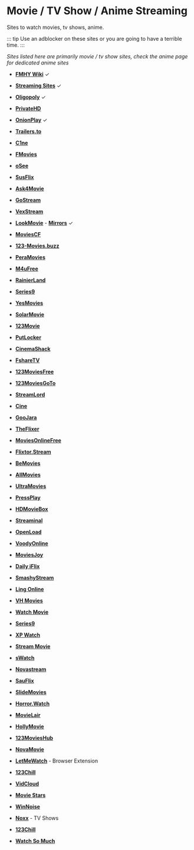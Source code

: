 # Movie / TV Show / Anime Streaming

Sites to watch movies, tv shows, anime. 

::: tip 
Use an adblocker on these sites or you are going to have a terrible time.
:::

*Sites listed here are primarily movie / tv show sites, check the anime page for dedicated anime sites*


- [**FMHY Wiki**](https://fmhy.net/videopiracyguide) ✓
- [**Streaming Sites**](https://streamingsites.com) ✓

- [**Oligopoly**](https://olgply.com) ✓
- [**PrivateHD**](https://privatehd.xyz)
- [**OnionPlay**](https://onionplay.network) ✓
- [**Trailers.to**](https://trailers.to)
- [**C1ne**](https://c1ne.co)
- [**FMovies**](https://fmovies.name)
- [**oSee**](https://osee.in)
- [**SusFlix**](https://susflix.tv)
- [**Ask4Movie**](https://ask4movie.me)
- [**GoStream**](https://gostream.site)
- [**VexStream**](https://vexmovies.org)
- [**LookMovie**](https://lookmovie2.to) - [**Mirrors**](https://proxymirrorlookmovie.github.io) ✓
- [**MoviesCF**](https://movies.cf/Landing)
- [**123-Movies.buzz**](https://123-movies.buzz)
- [**PeraMovies**](https://peramovies.club)
- [**M4uFree**](https://m4ufree.com)
- [**RainierLand**](https://rainierland.to)
- [**Series9**](https://series9.la)
- [**YesMovies**](https://yesmovies.ag)
- [**SolarMovie**](https://solarmovie.to)
- [**123Movie**](https://0123movie.net)
- [**PutLocker**](https://putlocker.vip)
- [**CinemaShack**](https://cinemashack.co)
- [**FshareTV**](https://fsharetv.co)
- [**123MoviesFree**](https://123moviesfree.net)
- [**123MoviesGoTo**](https://123moviesgoto.com)
- [**StreamLord**](http://streamlord.com)
- [**Cine**](https://cine.to)
- [**GooJara**](https://goojara.to/)
- [**TheFlixer**](https://theflixer.tv)
- [**MoviesOnlineFree**](https://moviesonlinefree.net)
- [**Flixtor.Stream**](https://flixtor.stream)
- [**BeMovies**](https://bemovies.co)
- [**AllMovies**](https://allmovies.gg/)
- [**UltraMovies**](https://ultramovies.net)
- [**PressPlay**](https://pressplay.top)
- [**HDMovieBox**](https://hdmoviebox.net)
- [**Streaminal**](https://streaminal-tv.vercel.app)
- [**OpenLoad**](https://openloadmov.com)
- [**VoodyOnline**](https://voody-online.com)
- [**MoviesJoy**](https://moviesjoy.best)
- [**Daily iFlix**](https://dailyiflix.com)
- [**SmashyStream**](https://embed.smashystream.com)
- [**Ling Online**](https://ling-online.net/en/videos/films)
- [**VH Movies**](https://vhmovies.to)
- [**Watch Movie**](https://watchmovie.ac)
- [**Series9**](https://series9.me)
- [**XP Watch**](https://xpwatch.vercel.app)
- [**Stream Movie**](https://streammovie.top)
- [**sWatch**](https://swatchfree.in)
- [**Novastream**](https://novastream.to)
- [**SauFlix**](https://sauflix.buzz)
- [**SlideMovies**](https://slidemovies.org)
- [**Horror.Watch**](https://horror.watch)
- [**MovieLair**](https://movielair.cc)
- [**HollyMovie**](https://hollymoviehd.cc)
- [**123MoviesHub**](https://123movieshub.one)
- [**NovaMovie**](https://novamovie.net)
- [**LetMeWatch**](https://github.com/AdvithGopinath/LetMeWatch) - Browser Extension
- [**123Chill**](https://123chill.to)
- [**VidCloud**](https://membed1.com)
- [**Movie Stars**](https://moviestars.to)
- [**WinNoise**](https://winnoise.com)
- [**Noxx**](https://noxx.to) - TV Shows
- [**123Chill**](https://123chill.to)
- [**Watch So Much**](https://watchsomuch.com)
